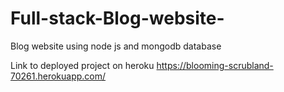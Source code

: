 # Full-stack-Blog-website-
Blog website using node js and mongodb database 

Link to deployed project on heroku
https://blooming-scrubland-70261.herokuapp.com/
